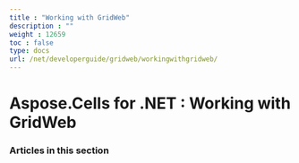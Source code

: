 ```yaml
---
title : "Working with GridWeb" 
description : "" 
weight : 12659 
toc : false
type: docs
url: /net/developerguide/gridweb/workingwithgridweb/
---
```


# Aspose.Cells for .NET : Working with GridWeb


### Articles in this section

           

